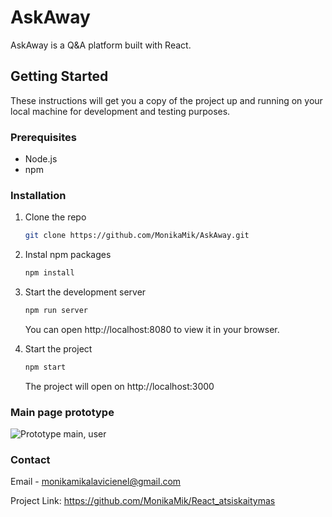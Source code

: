 # AskAway

AskAway is a Q&A platform built with React.

## Getting Started

These instructions will get you a copy of the project up and running on your local machine for development and testing purposes.

### Prerequisites

- Node.js
- npm

### Installation

1. Clone the repo

   ```sh
   git clone https://github.com/MonikaMik/AskAway.git

   ```

2. Instal npm packages

   ```sh
   npm install

   ```

3. Start the development server

   ```sh
   npm run server
   ```

   You can open http://localhost:8080 to view it in your browser.

4. Start the project

   ```sh
   npm start
   ```

   The project will open on http://localhost:3000

### Main page prototype

![Prototype main, user](./public/assets/prototypes/Prototype%20main,%20user.png)

### Contact

Email - monikamikalavicienel@gmail.com

Project Link: https://github.com/MonikaMik/React_atsiskaitymas
